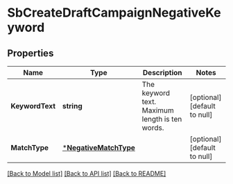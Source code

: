 # SbCreateDraftCampaignNegativeKeyword

## Properties
Name | Type | Description | Notes
------------ | ------------- | ------------- | -------------
**KeywordText** | **string** | The keyword text. Maximum length is ten words. | [optional] [default to null]
**MatchType** | [***NegativeMatchType**](NegativeMatchType.md) |  | [optional] [default to null]

[[Back to Model list]](../README.md#documentation-for-models) [[Back to API list]](../README.md#documentation-for-api-endpoints) [[Back to README]](../README.md)

